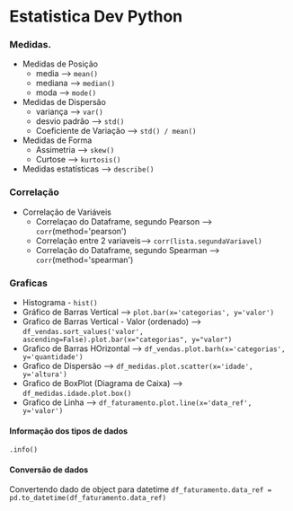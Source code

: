 # Estatistica Dev Python

### Medidas.
- Medidas de Posição
    - media --> `mean()`
    - mediana --> `median()`
    - moda --> `mode()`
- Medidas de Dispersão
    - variança --> `var()`
    - desvio padrão --> `std()`
    - Coeficiente de Variação --> `std() / mean()`
- Medidas de Forma
    - Assimetria --> `skew()`
    - Curtose --> `kurtosis()`
- Medidas estatísticas --> `describe()`

### Correlação
- Correlação de Variáveis
    - Correlaçao do Dataframe, segundo Pearson --> `corr`(method='pearson')
    - Correlação entre 2 variaveis--> `corr(lista.segundaVariavel)`
    - Correlação do Dataframe, segundo Spearman --> `corr`(method='spearman')

### Graficas
- Histograma - `hist()`
- Gráfico de Barras Vertical --> `plot.bar(x='categorias', y='valor')`
- Grafico de Barras Vertical - Valor (ordenado) --> `df_vendas.sort_values('valor', ascending=False).plot.bar(x="categorias", y="valor")`
- Grafico de Barras HOrizontal --> `df_vendas.plot.barh(x='categorias', y='quantidade')`
- Grafico de Dispersão -->  `df_medidas.plot.scatter(x='idade', y='altura')`
- Grafico de BoxPlot (Diagrama de Caixa) --> `df_medidas.idade.plot.box()`
- Grafico de Linha --> `df_faturamento.plot.line(x='data_ref', y='valor')`

#### Informação dos tipos de dados
`.info()`

#### Conversão de dados
Convertendo dado de object para datetime
`df_faturamento.data_ref = pd.to_datetime(df_faturamento.data_ref)`
